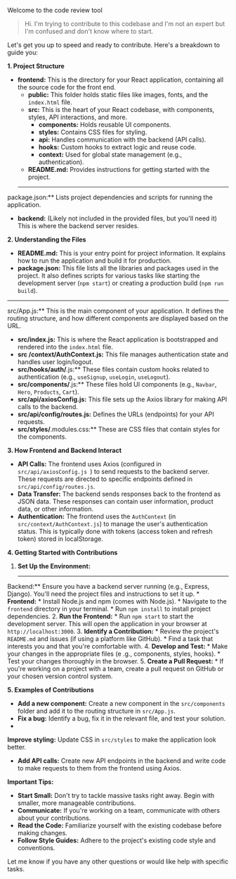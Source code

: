 Welcome to the code review tool
>Hi. I'm trying to contribute to this codebase and I'm not an expert but I'm confused and don't know where to start.

Let's get
 you up to speed and ready to contribute. Here's a breakdown to guide you:


**1. Project Structure**

* **frontend:** This is the directory
 for your React application, containing all the source code for the front end.
    * **public:** This folder holds static files like images, fonts, and
 the `index.html` file.
    * **src:**  This is the heart of your React codebase, with components, styles, API interactions, and
 more.
        * **components:**  Holds reusable UI components.
        * **styles:** Contains CSS files for styling.
        * **api:**  Handles communication with the backend (API calls).
        * **hooks:**
Custom hooks to extract logic and reuse code.
        * **context:**  Used for global state management (e.g., authentication).
    * **README.md:**  Provides instructions for getting started with the project.
    * **
package.json:** Lists project dependencies and scripts for running the application.

* **backend:** (Likely not included in the provided files, but you'll need it) This is where the backend server resides.

**2. Understanding the Files**

* **README.md:** This is your entry point for
 project information. It explains how to run the application and build it for production.
* **package.json:** This file lists all the libraries and packages used in the project. It also defines scripts for various tasks like starting the development 
server (`npm start`) or creating a production build (`npm run build`).
* **
src/App.js:**  This is the main component of your application. It defines the routing structure, and how different components are displayed based on the URL.
* **src/index.js:** This is where the React application is bootstrapped and rendered into the `index.html` file.
* **src
/context/AuthContext.js:** This file manages authentication state and handles user login/logout.
* **src/hooks/auth/**.js:**  These files contain custom hooks related to authentication (e.g., `useSignup`, `useLogin`, `useLogout`).
* **src/components/**.js:**
  These files hold UI components (e.g., `Navbar`, `Hero`, `Products`, `Cart`).
* **src/api/axiosConfig.js:** This file sets up the Axios library for making API calls to the backend.
* **src/api/config/routes.js:** Defines the
 URLs (endpoints) for your API requests.
* **src/styles/**.modules.css:**  These are CSS files that contain styles for the components.

**3. How Frontend and Backend Interact**

* **API Calls:** The frontend uses Axios (configured in `src/api/axiosConfig.js
`) to send requests to the backend server. These requests are directed to specific endpoints defined in `src/api/config/routes.js`.
* **Data Transfer:** The backend sends responses back to the frontend as JSON data. These responses can contain user information, product data, or other information.
* **Authentication:**
  The frontend uses the `AuthContext` (in `src/context/AuthContext.js`) to manage the user's authentication status. This is typically done with tokens (access token and refresh token) stored in localStorage.

**4. Getting Started with Contributions**

1. **Set Up the Environment:**
    * **
Backend:**  Ensure you have a backend server running (e.g., Express, Django).  You'll need the project files and instructions to set it up.
    * **Frontend:**
        * Install Node.js and npm (comes with Node.js).
        * Navigate to the `frontend` directory in
 your terminal.
        * Run `npm install` to install project dependencies.
2. **Run the Frontend:**
    *  Run `npm start` to start the development server. This will open the application in your browser at `http://localhost:3000`.
3. **Identify a
 Contribution:**
    *  Review the project's `README.md` and issues (if using a platform like GitHub).
    *  Find a task that interests you and that you're comfortable with.
4. **Develop and Test:**
    *  Make your changes in the appropriate files (e
.g., components, styles, hooks).
    *  Test your changes thoroughly in the browser.
5. **Create a Pull Request:**
    *  If you're working on a project with a team, create a pull request on GitHub or your chosen version control system.

**5. Examples
 of Contributions**

* **Add a new component:** Create a new component in the `src/components` folder and add it to the routing structure in `src/App.js`.
* **Fix a bug:**  Identify a bug, fix it in the relevant file, and test your solution.
*
 **Improve styling:** Update CSS in `src/styles` to make the application look better.
* **Add API calls:**  Create new API endpoints in the backend and write code to make requests to them from the frontend using Axios.

**Important Tips:**

* **Start Small:** Don't try to
 tackle massive tasks right away. Begin with smaller, more manageable contributions.
* **Communicate:** If you're working on a team, communicate with others about your contributions.
* **Read the Code:** Familiarize yourself with the existing codebase before making changes.
* **Follow Style Guides:**  Adhere to the
 project's existing code style and conventions.

Let me know if you have any other questions or would like help with specific tasks.